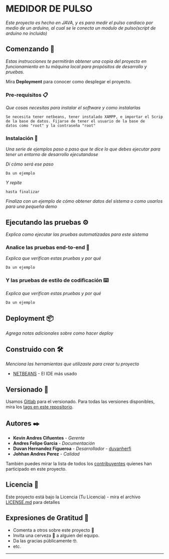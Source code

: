 # MEDIDOR DE PULSO

_Este proyecto es hecho en JAVA, y es para medir el pulso cardiaco por medio de un arduino, al cual se le conecta un modulo de pulso(script de arduino no incluido)_

## Comenzando 🚀

_Estas instrucciones te permitirán obtener una copia del proyecto en funcionamiento en tu máquina local para propósitos de desarrollo y pruebas._

Mira **Deployment** para conocer como desplegar el proyecto.


### Pre-requisitos 📋

_Que cosas necesitas para instalar el software y como instalarlas_

```
Se necesita tener netbeans, tener instalado XAMPP, e importar el Scrip de la base de datos. Fijarse de tener el usuario de la base de
datos como "root" y la contraseña "root"
```

### Instalación 🔧

_Una serie de ejemplos paso a paso que te dice lo que debes ejecutar para tener un entorno de desarrollo ejecutandose_

_Dí cómo será ese paso_

```
Da un ejemplo
```

_Y repite_

```
hasta finalizar
```

_Finaliza con un ejemplo de cómo obtener datos del sistema o como usarlos para una pequeña demo_

## Ejecutando las pruebas ⚙️

_Explica como ejecutar las pruebas automatizadas para este sistema_

### Analice las pruebas end-to-end 🔩

_Explica que verifican estas pruebas y por qué_

```
Da un ejemplo
```

### Y las pruebas de estilo de codificación ⌨️

_Explica que verifican estas pruebas y por qué_

```
Da un ejemplo
```

## Deployment 📦

_Agrega notas adicionales sobre como hacer deploy_

## Construido con 🛠️

_Menciona las herramientas que utilizaste para crear tu proyecto_

* [NETBEANS](https://netbeans.org/) - El IDE más usado

## Versionado 📌

Usamos [Gitlab](https://gitlab.com) para el versionado. Para todas las versiones disponibles, mira los [tags en este repositorio](https://gitlab.com/dailysoft/pulso/tags).

## Autores ✒️

* **Kevin Andres Cifuentes** - *Gerente*
* **Andres Felipe Garcia** - *Documentación*
* **Duvan Hernandez Figueroa** - *Desarrollador* - [duvanherfi](https://gitlab.com/duvanherfi)
* **Johhan Andres Perez** - *Calidad*

También puedes mirar la lista de todos los [contribuyentes](https://gitlab.com/dailysoft/pulso/graphs/master) quíenes han participado en este proyecto. 

## Licencia 📄

Este proyecto está bajo la Licencia (Tu Licencia) - mira el archivo [LICENSE.md](LICENSE.md) para detalles

## Expresiones de Gratitud 🎁

* Comenta a otros sobre este proyecto 📢
* Invita una cerveza 🍺 a alguien del equipo. 
* Da las gracias públicamente 🤓.
* etc.



---
